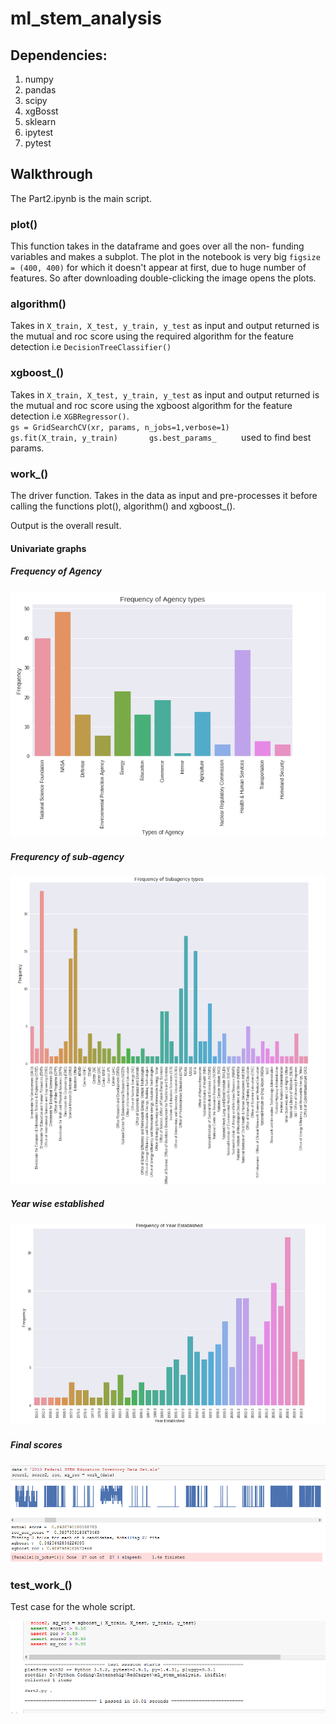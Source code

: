 # ml_stem_analysis

## Dependencies:
1. numpy
2. pandas
3. scipy
4. xgBosst
5. sklearn
6. ipytest
7. pytest

## Walkthrough
The Part2.ipynb is the main script.
### plot()
This function takes in the dataframe and goes over all the non- funding variables and makes a subplot.
The plot in the notebook is very big `figsize = (400, 400)` for which it doesn't appear at first, due to huge number of features.
So after downloading double-clicking the image opens the plots.

### algorithm()
Takes in `X_train, X_test, y_train, y_test` as input and output returned is the mutual and roc score using the required algorithm for the feature detection i.e `DecisionTreeClassifier()`

### xgboost_()
Takes in `X_train, X_test, y_train, y_test` as input and output returned is the mutual and roc score using the xgboost algorithm for the feature detection i.e `XGBRegressor()`.    
`
  gs = GridSearchCV(xr, params, n_jobs=1,verbose=1)       
  gs.fit(X_train, y_train)      
  gs.best_params_     
  `
  used to find best params.
  
  ### work_()
  The driver function. Takes in the data as input and pre-processes it before calling the functions plot(), algorithm() and xgboost_().
  
  Output is the overall result.
  
  #### Univariate graphs
  ##### Frequency of Agency
  ![agency](https://github.com/ASH1998/ml_stem_analysis/blob/master/Image/types%20of%20agency.PNG)
  
  ##### Frequrency of sub-agency
  ![sub](https://github.com/ASH1998/ml_stem_analysis/blob/master/Image/types%20of%20subagency.PNG)
  
  ##### Year wise established
  ![year](https://github.com/ASH1998/ml_stem_analysis/blob/master/Image/year.PNG)
  
  ##### Final scores
  ![final](https://github.com/ASH1998/ml_stem_analysis/blob/master/Image/final.PNG)
  
  ### test_work_()
  Test case for the whole script.
  
  ![test case](https://github.com/ASH1998/ml_stem_analysis/blob/master/Image/test.PNG)
